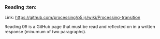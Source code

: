 ### Reading :ten:

Link: https://github.com/processing/p5.js/wiki/Processing-transition

Reading 09 is a GitHub page that must be read and reflected on in a written response (minumum of two paragraphs).
